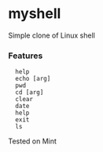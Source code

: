 # myshell

Simple clone of Linux shell

### Features

```
  help
  echo [arg]
  pwd
  cd [arg]
  clear
  date
  help
  exit
  ls
```

Tested on Mint
